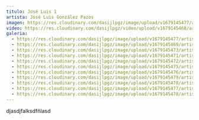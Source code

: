 ```yaml
---
titulo: José Luis 1
artista: José Luis González Pazos
imagen: https://res.cloudinary.com/dasijlpgz/image/upload/v1679145477/artistas/Jos%C3%A9%20Luis%20Gonz%C3%A1lez%20Pazos/Obra1/P1050282.jpg
video: https://res.cloudinary.com/dasijlpgz/video/upload/v1679145468/artistas/Jos%C3%A9%20Luis%20Gonz%C3%A1lez%20Pazos/Obra1/230318_Obra_Colgada_De_Mesa_COMPRESSSED.mp4
galeria:
  - https://res.cloudinary.com/dasijlpgz/image/upload/v1679145477/artistas/Jos%C3%A9%20Luis%20Gonz%C3%A1lez%20Pazos/Obra1/P1050282.jpg
  - https://res.cloudinary.com/dasijlpgz/image/upload/v1679145469/artistas/Jos%C3%A9%20Luis%20Gonz%C3%A1lez%20Pazos/Obra1/P1050280.jpg
  - https://res.cloudinary.com/dasijlpgz/image/upload/v1679145473/artistas/Jos%C3%A9%20Luis%20Gonz%C3%A1lez%20Pazos/Obra1/P1050284.jpg
  - https://res.cloudinary.com/dasijlpgz/image/upload/v1679145471/artistas/Jos%C3%A9%20Luis%20Gonz%C3%A1lez%20Pazos/Obra1/P1050286.jpg
  - https://res.cloudinary.com/dasijlpgz/image/upload/v1679145472/artistas/Jos%C3%A9%20Luis%20Gonz%C3%A1lez%20Pazos/Obra1/P1050288.jpg
  - https://res.cloudinary.com/dasijlpgz/image/upload/v1679145475/artistas/Jos%C3%A9%20Luis%20Gonz%C3%A1lez%20Pazos/Obra1/P1050292.jpg
  - https://res.cloudinary.com/dasijlpgz/image/upload/v1679145476/artistas/Jos%C3%A9%20Luis%20Gonz%C3%A1lez%20Pazos/Obra1/P1050290.jpg
  - https://res.cloudinary.com/dasijlpgz/image/upload/v1679145479/artistas/Jos%C3%A9%20Luis%20Gonz%C3%A1lez%20Pazos/Obra1/P1050297.jpg
  - https://res.cloudinary.com/dasijlpgz/image/upload/v1679145478/artistas/Jos%C3%A9%20Luis%20Gonz%C3%A1lez%20Pazos/Obra1/P1050291.jpg
  - https://res.cloudinary.com/dasijlpgz/image/upload/v1679145477/artistas/Jos%C3%A9%20Luis%20Gonz%C3%A1lez%20Pazos/Obra1/P1050296.jpg
  - https://res.cloudinary.com/dasijlpgz/image/upload/v1679145478/artistas/Jos%C3%A9%20Luis%20Gonz%C3%A1lez%20Pazos/Obra1/P1050298.jpg
---
```

d﻿jasdjfalksdfñlasd